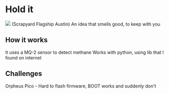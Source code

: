 # Hold it
<img src="https://hc-cdn.hel1.your-objectstorage.com/s/v3/828652af0631635ff878bb6840fdb9bc3faabcce_img_4222.jpg"></img>
(Scrapyard Flagship Austin) An idea that smells good, to keep with you

## How it works
It uses a MQ-2 sensor to detect methane
Works with python, using lib that I found on internet 

## Challenges
Orpheus Pico - Hard to flash firmware, BOOT works and suddenly don't
